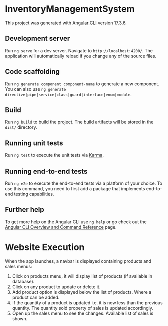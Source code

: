 # InventoryManagementSystem

This project was generated with [Angular CLI](https://github.com/angular/angular-cli) version 17.3.6.

## Development server

Run `ng serve` for a dev server. Navigate to `http://localhost:4200/`. The application will automatically reload if you change any of the source files.

## Code scaffolding

Run `ng generate component component-name` to generate a new component. You can also use `ng generate directive|pipe|service|class|guard|interface|enum|module`.

## Build

Run `ng build` to build the project. The build artifacts will be stored in the `dist/` directory.

## Running unit tests

Run `ng test` to execute the unit tests via [Karma](https://karma-runner.github.io).

## Running end-to-end tests

Run `ng e2e` to execute the end-to-end tests via a platform of your choice. To use this command, you need to first add a package that implements end-to-end testing capabilities.

## Further help

To get more help on the Angular CLI use `ng help` or go check out the [Angular CLI Overview and Command Reference](https://angular.io/cli) page.

# Website Execution
When the app launches, a navbar is displayed containing products and sales menus:
1. Click on products menu, it will display list of products (if available in database).
2. Click on any product to update or delete it.
3. Add product option is displayed below the list of products. Where a product can be added.
4. If the quantity of a product is updated i.e. it is now less than the previous quantity. The quantity sold property of sales is updated accordingly.
5. Open up the sales menu to see the changes. Available list of sales is shown.
